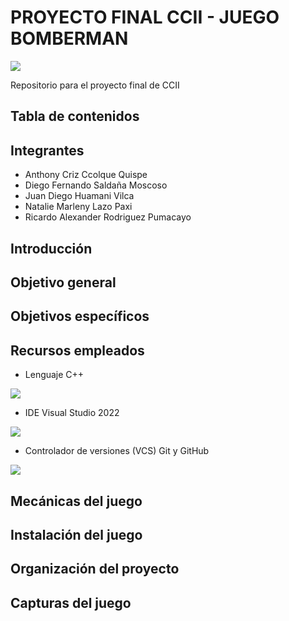 # PROYECTO FINAL CCII - JUEGO BOMBERMAN

![](https://images-wixmp-ed30a86b8c4ca887773594c2.wixmp.com/f/91e92e8d-ef90-4143-9d07-fe6a6f2b27b3/davj5z4-1dd80d3c-2c2a-4d9e-bd2c-bd216063e07d.png/v1/fill/w_1280,h_355,strp/bomberman_logo___vector_by_sailorbomber_davj5z4-fullview.png?token=eyJ0eXAiOiJKV1QiLCJhbGciOiJIUzI1NiJ9.eyJzdWIiOiJ1cm46YXBwOjdlMGQxODg5ODIyNjQzNzNhNWYwZDQxNWVhMGQyNmUwIiwiaXNzIjoidXJuOmFwcDo3ZTBkMTg4OTgyMjY0MzczYTVmMGQ0MTVlYTBkMjZlMCIsIm9iaiI6W1t7ImhlaWdodCI6Ijw9MzU1IiwicGF0aCI6IlwvZlwvOTFlOTJlOGQtZWY5MC00MTQzLTlkMDctZmU2YTZmMmIyN2IzXC9kYXZqNXo0LTFkZDgwZDNjLTJjMmEtNGQ5ZS1iZDJjLWJkMjE2MDYzZTA3ZC5wbmciLCJ3aWR0aCI6Ijw9MTI4MCJ9XV0sImF1ZCI6WyJ1cm46c2VydmljZTppbWFnZS5vcGVyYXRpb25zIl19.pewpMJCp0z6QAlImFF2poUwsDZuN0SSnTu-JDJxpW7c)

Repositorio para el proyecto final de CCII

## Tabla de contenidos

## Integrantes

* Anthony Criz Ccolque Quispe
* Diego Fernando Saldaña Moscoso
* Juan Diego Huamani Vilca
* Natalie Marleny Lazo Paxi
* Ricardo Alexander Rodriguez Pumacayo

## Introducción

## Objetivo general

## Objetivos específicos

## Recursos empleados

* Lenguaje C++

![](https://hpscds.com/wp-content/uploads/2019/04/c-plus-plus-logo.png)

* IDE Visual Studio 2022

![](https://upload.wikimedia.org/wikipedia/commons/5/5f/Visual_Studio_Logo_%282013-2017%29.svg)

* Controlador de versiones (VCS) Git y GitHub

![](https://www.freecodecamp.org/espanol/news/content/images/2021/01/cover-pic-1-.jpeg)

## Mecánicas del juego

## Instalación del juego

## Organización del proyecto

## Capturas del juego
